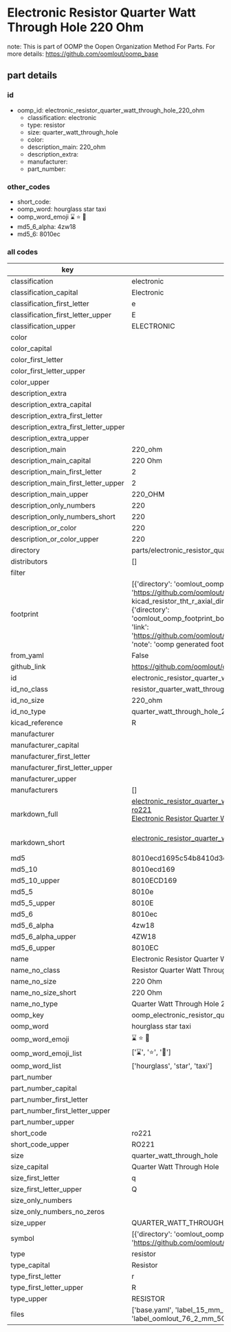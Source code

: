 # Electronic Resistor Quarter Watt Through Hole 220 Ohm  

note: This is part of OOMP the Oopen Organization Method For Parts. For more details: https://github.com/oomlout/oomp_base

##  part details





### id
* oomp_id: electronic_resistor_quarter_watt_through_hole_220_ohm
  * classification: electronic
  * type: resistor
  * size: quarter_watt_through_hole
  * color: 
  * description_main: 220_ohm
  * description_extra: 
  * manufacturer: 
  * part_number: 

### other_codes
* short_code: 
* oomp_word: hourglass star taxi
* oomp_word_emoji :hourglass: :star: :taxi:
* md5_6_alpha: 4zw18
* md5_6: 8010ec

### all codes 
| key | value |  
| --- | --- |  
| classification | electronic |  
| classification_capital | Electronic |  
| classification_first_letter | e |  
| classification_first_letter_upper | E |  
| classification_upper | ELECTRONIC |  
| color |  |  
| color_capital |  |  
| color_first_letter |  |  
| color_first_letter_upper |  |  
| color_upper |  |  
| description_extra |  |  
| description_extra_capital |  |  
| description_extra_first_letter |  |  
| description_extra_first_letter_upper |  |  
| description_extra_upper |  |  
| description_main | 220_ohm |  
| description_main_capital | 220 Ohm |  
| description_main_first_letter | 2 |  
| description_main_first_letter_upper | 2 |  
| description_main_upper | 220_OHM |  
| description_only_numbers | 220 |  
| description_only_numbers_short | 220 |  
| description_or_color | 220 |  
| description_or_color_upper | 220 |  
| directory | parts/electronic_resistor_quarter_watt_through_hole_220_ohm |  
| distributors | [] |  
| filter |  |  
| footprint | [{'directory': 'oomlout_oomp_footprint_bot/footprints/kicad_resistor_tht_r_axial_din0207_l6_3mm_d2_5mm_p7_62mm_horizontal//working/working.kicad_mod', 'index': 0, 'link': 'https://github.com/oomlout/oomlout_oomp_footprint_bot/tree/main/foootprntss/kicad_resistor_tht_r_axial_din0207_l6_3mm_d2_5mm_p7_62mm_horizontal', 'note': 'source footprint kicad_resistor_tht_r_axial_din0207_l6_3mm_d2_5mm_p7_62mm_horizontal', 'oomp_key': 'oomp_kicad_resistor_tht_r_axial_din0207_l6_3mm_d2_5mm_p7_62mm_horizontal'}, {'directory': 'oomlout_oomp_footprint_bot/footprints/oomlout_oomlout_oomp_part_footprints_ro221_electronic_resistor_quarter_watt_through_hole_220_ohm//working/working.kicad_mod', 'index': 1, 'link': 'https://github.com/oomlout/oomlout_oomp_footprint_bot/tree/main/foootprntss/oomlout_oomlout_oomp_part_footprints_ro221_electronic_resistor_quarter_watt_through_hole_220_ohm', 'note': 'oomp generated footprint', 'oomp_key': 'oomp_oomlout_oomlout_oomp_part_footprints_ro221_electronic_resistor_quarter_watt_through_hole_220_ohm'}] |  
| from_yaml | False |  
| github_link | https://github.com/oomlout/oomlout_oomp_part_src/tree/main/parts/electronic_resistor_quarter_watt_through_hole_220_ohm/working |  
| id | electronic_resistor_quarter_watt_through_hole_220_ohm |  
| id_no_class | resistor_quarter_watt_through_hole_220_ohm |  
| id_no_size | 220_ohm |  
| id_no_type | quarter_watt_through_hole_220_ohm |  
| kicad_reference | R |  
| manufacturer |  |  
| manufacturer_capital |  |  
| manufacturer_first_letter |  |  
| manufacturer_first_letter_upper |  |  
| manufacturer_upper |  |  
| manufacturers | [] |  
| markdown_full | [electronic_resistor_quarter_watt_through_hole_220_ohm](https://github.com/oomlout/oomlout_oomp_part_src/tree/main/parts/electronic_resistor_quarter_watt_through_hole_220_ohm/working)<br>[ro221](https://github.com/oomlout/oomlout_oomp_part_src/tree/main/parts/electronic_resistor_quarter_watt_through_hole_220_ohm/working)<br>[Electronic Resistor Quarter Watt Through Hole 220 Ohm](https://github.com/oomlout/oomlout_oomp_part_src/tree/main/parts/electronic_resistor_quarter_watt_through_hole_220_ohm/working)<br><br> |  
| markdown_short | [electronic_resistor_quarter_watt_through_hole_220_ohm](https://github.com/oomlout/oomlout_oomp_part_src/tree/main/parts/electronic_resistor_quarter_watt_through_hole_220_ohm/working)<br><br> |  
| md5 | 8010ecd1695c54b8410d3c60e7a20ebb |  
| md5_10 | 8010ecd169 |  
| md5_10_upper | 8010ECD169 |  
| md5_5 | 8010e |  
| md5_5_upper | 8010E |  
| md5_6 | 8010ec |  
| md5_6_alpha | 4zw18 |  
| md5_6_alpha_upper | 4ZW18 |  
| md5_6_upper | 8010EC |  
| name | Electronic Resistor Quarter Watt Through Hole 220 Ohm |  
| name_no_class | Resistor Quarter Watt Through Hole 220 Ohm |  
| name_no_size | 220 Ohm |  
| name_no_size_short | 220 Ohm |  
| name_no_type | Quarter Watt Through Hole 220 Ohm |  
| oomp_key | oomp_electronic_resistor_quarter_watt_through_hole_220_ohm |  
| oomp_word | hourglass star taxi |  
| oomp_word_emoji | :hourglass: :star: :taxi: |  
| oomp_word_emoji_list | [':hourglass:', ':star:', ':taxi:'] |  
| oomp_word_list | ['hourglass', 'star', 'taxi'] |  
| part_number |  |  
| part_number_capital |  |  
| part_number_first_letter |  |  
| part_number_first_letter_upper |  |  
| part_number_upper |  |  
| short_code | ro221 |  
| short_code_upper | RO221 |  
| size | quarter_watt_through_hole |  
| size_capital | Quarter Watt Through Hole |  
| size_first_letter | q |  
| size_first_letter_upper | Q |  
| size_only_numbers |  |  
| size_only_numbers_no_zeros |  |  
| size_upper | QUARTER_WATT_THROUGH_HOLE |  
| symbol | [{'directory': 'oomlout_oomp_symbol_bot/symbols/kicad_device_r//working/working.kicad_sym', 'index': 0, 'link': 'https://github.com/oomlout/oomlout_oomp_symbol_bot/tree/main/symbols/kicad_device_r', 'oomp_key': 'oomp_kicad_device_r'}] |  
| type | resistor |  
| type_capital | Resistor |  
| type_first_letter | r |  
| type_first_letter_upper | R |  
| type_upper | RESISTOR |  
| files | ['base.yaml', 'label_15_mm_30_mm.pdf', 'label_15_mm_30_mm.svg', 'label_76_2_mm_50_8_mm.pdf', 'label_76_2_mm_50_8_mm.svg', 'label_oomlout_76_2_mm_50_8_mm.pdf', 'label_oomlout_76_2_mm_50_8_mm.svg', 'readme.md', 'working.json', 'working.yaml'] |  
